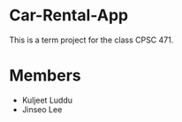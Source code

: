 # Car-Rental-App
This is a term project for the class CPSC 471.

# Members
- Kuljeet Luddu
- Jinseo Lee

